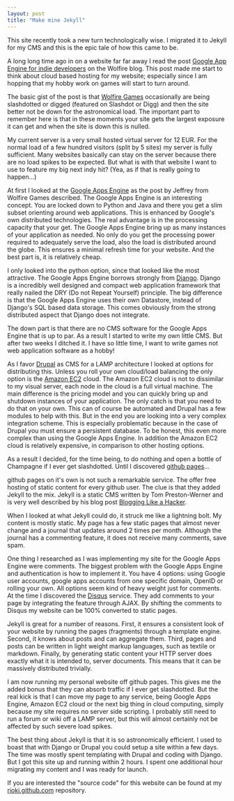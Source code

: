 ```yaml
---
layout: post
title: "Make mine Jekyll"
---
```


This site recently took a new turn technologically wise. I migrated it to Jekyll
for my CMS and this is the epic tale of how this came to be.

A long long time ago in on a website far far away I read the post 
[Google App Engine for indie developers][1] on the Wolfire blog. This post 
made me start to think about cloud based hosting for my website; especially 
since I am hopping that my hobby work on games will start to turn around.

The basic gist of the post is that [Wolfire Games][2] occasionally are being 
slashdotted or digged (featured on Slashdot or Digg) and then the site better 
not be down for the astronomical load. The important part to remember here is
that in these moments your site gets the largest exposure it can get and when
the site is down this is nulled.

My current server is a very small hosted virtual server for 12 EUR. For the 
normal load of a few hundred visitors (split by 5 sites) my server is fully 
sufficient. Many websites basically can stay on the server because there are 
no load spikes to be expected. But what is with that website I want to use to 
feature my big next indy hit? (Yea, as if that is really going to happen...)

At first I looked at the [Google Apps Engine][3] as the post by Jeffrey from
Wolfire Games described. The Google Apps Engine is an interesting concept. You
are locked down to Python and Java and there you get a slim subset orienting 
around web applications. This is enhanced by Google's own distributed 
technologies. The real advantage is in the processing capacity that your get. 
The Google Apps Engine bring up as many instances of your application as needed. 
No only do you get the processing power required to adequately serve the load, 
also the load is distributed around the globe. This ensures a minimal refresh 
time for your website. And the best part is, it is relatively cheap.

I only looked into the python option, since that looked like the most attractive.
The Google Apps Engine borrows strongly from [Django][4]. Django is a incredibly 
well designed and compact web application framework that really nailed
the DRY (Do not Repeat Yourself) principle. The big difference is that the 
Google Apps Engine uses their own Datastore, instead of Django's SQL based 
data storage. This comes obviously from the strong distributed aspect that 
Django does not integrate.

The down part is that there are no CMS software for the Google Apps Engine that 
is up to par. As a result I started to write my own little CMS. But after two 
weeks I ditched it. I have so little time, I want to write games not web 
application software as a hobby!

As I favor [Drupal][5] as CMS for a LAMP architecture I looked at options for
distributing this. Unless you roll your own cloud/load balancing the only 
option is the [Amazon EC2][6] cloud. The Amazon EC2 cloud is not to dissimilar
to my visual server, each node in the cloud is a full virtual machine. The 
main difference is the pricing model and you can quickly bring up and shutdown
instances of your application. The only catch is that you need to do that on 
your own. This can of course be automated and Drupal has a few modules to help 
with this. But in the end you are looking into a very complex integration 
scheme. This is especially problematic because in the case of Drupal you must 
ensure a persistent database. To be honest, this even more complex than using 
the Google Apps Engine. In addition the Amazon EC2 cloud is relatively expensive,
in comparison to other hosting options.

As a result I decided, for the time being, to do nothing and open a bottle of
Champagne if I ever get slashdotted. Until I discovered [github pages][7]...

github pages on it's own is not such a remarkable service. The offer free 
hosting of static content for every github user. The clue is that they added 
Jekyll to the mix. Jekyll is a static CMS written by Tom Preston-Werner and 
is very well described by his blog post [Blogging Like a Hacker][8].

When I looked at what Jekyll could do, it struck me like a lightning bolt. My 
content is mostly static. My page has a few static pages that almost never 
change and a journal that updates around 2 times per month. Although the journal 
has a commenting feature, it does not receive many comments, save spam.

One thing I researched as I was implementing my site for the Google Apps Engine 
were comments. The biggest problem with the Google Apps Engine and 
authentication is how to implement it. You have 4 options: using Google user 
accounts, google apps accounts from one specific domain, OpenID or rolling your 
own. All options seem kind of heavy weight just for comments. At the time I 
discovered the [Disqus][9] service. They add comments to your page by 
integrating the feature through AJAX. By shifting the comments to Disqus my 
website can be 100% converted to static pages. 

Jekyll is great for a number of reasons. First, it ensures a consistent look of
your website by running the pages (fragments) through a template engine. Second,
it knows about posts and can aggregate them. Third, pages and posts can be 
written in light weight markup languages, such as textile or markdown. Finally,
by generating static content your HTTP server does exactly what it is intended 
to, server documents. This means that it can be massively distributed trivially.

I am now running my personal website off github pages. This gives me the added 
bonus that they can absorb traffic if I ever get slashdotted. But the real kick 
is that I can move my page to any service, being Google Apps Engine, Amazon EC2 
cloud or the next big thing in cloud computing, simply because my site requires 
no server side scripting. I probably still need to run a forum or wiki off 
a LAMP server, but this will almost certainly not be affected by such severe 
load spikes. 

The best thing about Jekyll is that it is so astronomically efficient. I used 
to boast that with Django or Drupal you could setup a site within a few days. 
The time was mostly spent templating with Drupal and coding with Django. But I 
got this site up and running within 2 hours. I spent one additional hour 
migrating my content and I was ready for launch.

If you are interested the "source code" for this website can be found at my
[rioki.github.com][10] repository.

[1]: http://blog.wolfire.com/2009/03/google-app-engine-for-indie-developers/
[2]: http://www.wolfire.com
[3]: http://code.google.com/appengine/
[4]: http://www.djangoproject.com/
[5]: http://drupal.org/
[6]: http://aws.amazon.com/ec2/
[7]: http://pages.github.com/
[8]: http://tom.preston-werner.com/2008/11/17/blogging-like-a-hacker.html
[9]: http://disqus.com
[10]: http://github.com/rioki/rioki.github.com